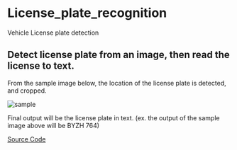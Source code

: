 # License_plate_recognition
Vehicle License plate detection

## Detect license plate from an image, then read the license to text.

From the sample image below, the location of the license plate is detected, and cropped.

![sample](https://user-images.githubusercontent.com/60275617/103159081-24e9d180-4793-11eb-98b5-6c2eb4055926.jpg)

Final output will be the license plate in text.
(ex. the output of the sample image above will be BYZH 764)

[Source Code](https://github.com/kairess/license_plate_recognition)
